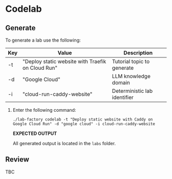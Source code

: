 # Codelab 

## Generate

To generate a lab use the following:

| Key | Value | Description |
|-----|-------|-------------|
| -t  | "Deploy static website with Traefik on Cloud Run" | Tutorial topic to generate |
| -d  | "Google Cloud" | LLM knowledge domain |
| -i  | "cloud-run-caddy-website" | Deterministic lab identifier |


1. Enter the following command:
   ```
   ./lab-factory codelab -t "Deploy static website with Caddy on Google Cloud Run" -d "google cloud" -i cloud-run-caddy-website
   ```

   __EXPECTED OUTPUT__

   All generated output is located in the `labs` folder.
   

## Review

TBC
